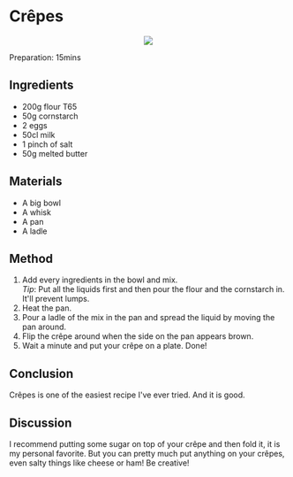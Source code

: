 # Crêpes
<p align="center">
<img src="example.png" />
</p>

Preparation: 15mins

## Ingredients
* 200g flour T65
* 50g cornstarch
* 2 eggs
* 50cl milk
* 1 pinch of salt
* 50g melted butter
## Materials
* A big bowl
* A whisk
* A pan
* A ladle
## Method
1. Add every ingredients in the bowl and mix. <br>
_Tip_: Put all the liquids first and then pour the flour and the cornstarch in. It'll prevent lumps.
2. Heat the pan.
3. Pour a ladle of the mix in the pan and spread the liquid by moving the pan around.
4. Flip the crêpe around when the side on the pan appears brown. 
5. Wait a minute and put your crêpe on a plate.
Done!
## Conclusion
Crêpes is one of the easiest recipe I've ever tried. And it is good.
## Discussion
I recommend putting some sugar on top of your crêpe and then fold it, it is my personal favorite. But you can pretty much put anything on your crêpes, even salty things like cheese or ham! Be creative!
